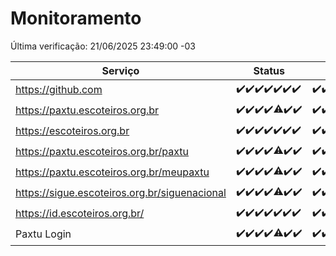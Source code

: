 # Monitoramento

Última verificação: 21/06/2025 23:49:00 -03

|Serviço|Status|Últimas 24h|
|---|---|---|
|https://github.com|<span title="2025-06-15: OK=23">✔️</span><span title="2025-06-16: OK=23">✔️</span><span title="2025-06-17: OK=23">✔️</span><span title="2025-06-18: OK=23">✔️</span><span title="2025-06-19: OK=23">✔️</span><span title="2025-06-20: OK=23">✔️</span><span title="2025-06-21: OK=2">✔️</span>|<span title="21/06/2025 00:38:00 -03 : 200">✔️</span><span title="21/06/2025 01:13:00 -03 : 200">✔️</span><span title="21/06/2025 02:09:00 -03 : 200">✔️</span><span title="21/06/2025 03:12:00 -03 : 200">✔️</span><span title="21/06/2025 04:09:00 -03 : 200">✔️</span><span title="21/06/2025 05:11:00 -03 : 200">✔️</span><span title="21/06/2025 06:08:00 -03 : 200">✔️</span><span title="21/06/2025 07:09:00 -03 : 200">✔️</span><span title="21/06/2025 08:07:00 -03 : 200">✔️</span><span title="21/06/2025 09:15:00 -03 : 200">✔️</span><span title="21/06/2025 10:19:00 -03 : 200">✔️</span><span title="21/06/2025 11:08:00 -03 : 200">✔️</span><span title="21/06/2025 12:08:00 -03 : 200">✔️</span><span title="21/06/2025 13:10:00 -03 : 200">✔️</span><span title="21/06/2025 14:07:00 -03 : 200">✔️</span><span title="21/06/2025 15:11:00 -03 : 200">✔️</span><span title="21/06/2025 16:06:00 -03 : 200">✔️</span><span title="21/06/2025 17:09:00 -03 : 200">✔️</span><span title="21/06/2025 18:07:00 -03 : 200">✔️</span><span title="21/06/2025 19:08:00 -03 : 200">✔️</span><span title="21/06/2025 20:09:00 -03 : 200">✔️</span><span title="21/06/2025 21:54:00 -03 : 200">✔️</span><span title="21/06/2025 23:49:00 -03 : 200">✔️</span>|
|https://paxtu.escoteiros.org.br|<span title="2025-06-15: OK=23">✔️</span><span title="2025-06-16: OK=23">✔️</span><span title="2025-06-17: OK=23">✔️</span><span title="2025-06-18: OK=23">✔️</span><span title="2025-06-19: OK=22, Falhas=1">⚠️</span><span title="2025-06-20: OK=23">✔️</span><span title="2025-06-21: OK=2">✔️</span>|<span title="21/06/2025 00:38:00 -03 : 200">✔️</span><span title="21/06/2025 01:13:00 -03 : 200">✔️</span><span title="21/06/2025 02:09:00 -03 : 200">✔️</span><span title="21/06/2025 03:12:00 -03 : 200">✔️</span><span title="21/06/2025 04:09:00 -03 : 200">✔️</span><span title="21/06/2025 05:11:00 -03 : 200">✔️</span><span title="21/06/2025 06:08:00 -03 : 200">✔️</span><span title="21/06/2025 07:09:00 -03 : 200">✔️</span><span title="21/06/2025 08:07:00 -03 : 200">✔️</span><span title="21/06/2025 09:15:00 -03 : 200">✔️</span><span title="21/06/2025 10:19:00 -03 : 200">✔️</span><span title="21/06/2025 11:08:00 -03 : 200">✔️</span><span title="21/06/2025 12:08:00 -03 : 200">✔️</span><span title="21/06/2025 13:10:00 -03 : 200">✔️</span><span title="21/06/2025 14:07:00 -03 : 200">✔️</span><span title="21/06/2025 15:11:00 -03 : 200">✔️</span><span title="21/06/2025 16:06:00 -03 : 200">✔️</span><span title="21/06/2025 17:09:00 -03 : 200">✔️</span><span title="21/06/2025 18:07:00 -03 : 200">✔️</span><span title="21/06/2025 19:08:00 -03 : 200">✔️</span><span title="21/06/2025 20:09:00 -03 : 200">✔️</span><span title="21/06/2025 21:54:00 -03 : 200">✔️</span><span title="21/06/2025 23:49:00 -03 : 200">✔️</span>|
|https://escoteiros.org.br|<span title="2025-06-15: OK=23">✔️</span><span title="2025-06-16: OK=23">✔️</span><span title="2025-06-17: OK=23">✔️</span><span title="2025-06-18: OK=23">✔️</span><span title="2025-06-19: OK=23">✔️</span><span title="2025-06-20: OK=23">✔️</span><span title="2025-06-21: OK=2">✔️</span>|<span title="21/06/2025 00:38:00 -03 : 200">✔️</span><span title="21/06/2025 01:13:00 -03 : 200">✔️</span><span title="21/06/2025 02:09:00 -03 : 200">✔️</span><span title="21/06/2025 03:12:00 -03 : 200">✔️</span><span title="21/06/2025 04:09:00 -03 : 200">✔️</span><span title="21/06/2025 05:11:00 -03 : 200">✔️</span><span title="21/06/2025 06:08:00 -03 : 200">✔️</span><span title="21/06/2025 07:09:00 -03 : 200">✔️</span><span title="21/06/2025 08:07:00 -03 : 200">✔️</span><span title="21/06/2025 09:15:00 -03 : 200">✔️</span><span title="21/06/2025 10:19:00 -03 : 200">✔️</span><span title="21/06/2025 11:08:00 -03 : 200">✔️</span><span title="21/06/2025 12:08:00 -03 : 200">✔️</span><span title="21/06/2025 13:10:00 -03 : 200">✔️</span><span title="21/06/2025 14:07:00 -03 : 200">✔️</span><span title="21/06/2025 15:11:00 -03 : 200">✔️</span><span title="21/06/2025 16:06:00 -03 : 200">✔️</span><span title="21/06/2025 17:09:00 -03 : 200">✔️</span><span title="21/06/2025 18:07:00 -03 : 200">✔️</span><span title="21/06/2025 19:08:00 -03 : 200">✔️</span><span title="21/06/2025 20:09:00 -03 : 200">✔️</span><span title="21/06/2025 21:54:00 -03 : 200">✔️</span><span title="21/06/2025 23:49:00 -03 : 200">✔️</span>|
|https://paxtu.escoteiros.org.br/paxtu|<span title="2025-06-15: OK=23">✔️</span><span title="2025-06-16: OK=23">✔️</span><span title="2025-06-17: OK=23">✔️</span><span title="2025-06-18: OK=23">✔️</span><span title="2025-06-19: OK=22, Falhas=1">⚠️</span><span title="2025-06-20: OK=23">✔️</span><span title="2025-06-21: OK=2">✔️</span>|<span title="21/06/2025 00:38:00 -03 : 200">✔️</span><span title="21/06/2025 01:13:00 -03 : 200">✔️</span><span title="21/06/2025 02:09:00 -03 : 200">✔️</span><span title="21/06/2025 03:12:00 -03 : 200">✔️</span><span title="21/06/2025 04:09:00 -03 : 200">✔️</span><span title="21/06/2025 05:11:00 -03 : 200">✔️</span><span title="21/06/2025 06:08:00 -03 : 200">✔️</span><span title="21/06/2025 07:09:00 -03 : 200">✔️</span><span title="21/06/2025 08:07:00 -03 : 200">✔️</span><span title="21/06/2025 09:15:00 -03 : 200">✔️</span><span title="21/06/2025 10:19:00 -03 : 200">✔️</span><span title="21/06/2025 11:08:00 -03 : 200">✔️</span><span title="21/06/2025 12:08:00 -03 : 200">✔️</span><span title="21/06/2025 13:10:00 -03 : 200">✔️</span><span title="21/06/2025 14:07:00 -03 : 200">✔️</span><span title="21/06/2025 15:11:00 -03 : 200">✔️</span><span title="21/06/2025 16:06:00 -03 : 200">✔️</span><span title="21/06/2025 17:09:00 -03 : 200">✔️</span><span title="21/06/2025 18:07:00 -03 : 200">✔️</span><span title="21/06/2025 19:08:00 -03 : 200">✔️</span><span title="21/06/2025 20:09:00 -03 : 200">✔️</span><span title="21/06/2025 21:54:00 -03 : 200">✔️</span><span title="21/06/2025 23:49:00 -03 : 200">✔️</span>|
|https://paxtu.escoteiros.org.br/meupaxtu|<span title="2025-06-15: OK=23">✔️</span><span title="2025-06-16: OK=23">✔️</span><span title="2025-06-17: OK=23">✔️</span><span title="2025-06-18: OK=23">✔️</span><span title="2025-06-19: OK=22, Falhas=1">⚠️</span><span title="2025-06-20: OK=23">✔️</span><span title="2025-06-21: OK=2">✔️</span>|<span title="21/06/2025 00:38:00 -03 : 200">✔️</span><span title="21/06/2025 01:13:00 -03 : 200">✔️</span><span title="21/06/2025 02:09:00 -03 : 200">✔️</span><span title="21/06/2025 03:12:00 -03 : 200">✔️</span><span title="21/06/2025 04:09:00 -03 : 200">✔️</span><span title="21/06/2025 05:11:00 -03 : 200">✔️</span><span title="21/06/2025 06:08:00 -03 : 200">✔️</span><span title="21/06/2025 07:09:00 -03 : 200">✔️</span><span title="21/06/2025 08:07:00 -03 : 200">✔️</span><span title="21/06/2025 09:15:00 -03 : 200">✔️</span><span title="21/06/2025 10:19:00 -03 : 200">✔️</span><span title="21/06/2025 11:08:00 -03 : 200">✔️</span><span title="21/06/2025 12:08:00 -03 : 200">✔️</span><span title="21/06/2025 13:10:00 -03 : 200">✔️</span><span title="21/06/2025 14:07:00 -03 : 200">✔️</span><span title="21/06/2025 15:11:00 -03 : 200">✔️</span><span title="21/06/2025 16:06:00 -03 : 200">✔️</span><span title="21/06/2025 17:09:00 -03 : 200">✔️</span><span title="21/06/2025 18:07:00 -03 : 200">✔️</span><span title="21/06/2025 19:08:00 -03 : 200">✔️</span><span title="21/06/2025 20:09:00 -03 : 200">✔️</span><span title="21/06/2025 21:54:00 -03 : 200">✔️</span><span title="21/06/2025 23:49:00 -03 : 200">✔️</span>|
|https://sigue.escoteiros.org.br/siguenacional|<span title="2025-06-15: OK=23">✔️</span><span title="2025-06-16: OK=23">✔️</span><span title="2025-06-17: OK=23">✔️</span><span title="2025-06-18: OK=23">✔️</span><span title="2025-06-19: OK=22, Falhas=1">⚠️</span><span title="2025-06-20: OK=23">✔️</span><span title="2025-06-21: OK=2">✔️</span>|<span title="21/06/2025 00:38:00 -03 : 200">✔️</span><span title="21/06/2025 01:13:00 -03 : 200">✔️</span><span title="21/06/2025 02:09:00 -03 : 200">✔️</span><span title="21/06/2025 03:12:00 -03 : 200">✔️</span><span title="21/06/2025 04:09:00 -03 : 200">✔️</span><span title="21/06/2025 05:11:00 -03 : 200">✔️</span><span title="21/06/2025 06:09:00 -03 : 200">✔️</span><span title="21/06/2025 07:09:00 -03 : 200">✔️</span><span title="21/06/2025 08:07:00 -03 : 200">✔️</span><span title="21/06/2025 09:15:00 -03 : 200">✔️</span><span title="21/06/2025 10:19:00 -03 : 200">✔️</span><span title="21/06/2025 11:08:00 -03 : 200">✔️</span><span title="21/06/2025 12:08:00 -03 : 200">✔️</span><span title="21/06/2025 13:10:00 -03 : 200">✔️</span><span title="21/06/2025 14:07:00 -03 : 200">✔️</span><span title="21/06/2025 15:11:00 -03 : 200">✔️</span><span title="21/06/2025 16:06:00 -03 : 200">✔️</span><span title="21/06/2025 17:09:00 -03 : 200">✔️</span><span title="21/06/2025 18:07:00 -03 : 200">✔️</span><span title="21/06/2025 19:08:00 -03 : 200">✔️</span><span title="21/06/2025 20:09:00 -03 : 200">✔️</span><span title="21/06/2025 21:54:00 -03 : 200">✔️</span><span title="21/06/2025 23:49:00 -03 : 200">✔️</span>|
|https://id.escoteiros.org.br/|<span title="2025-06-15: OK=23">✔️</span><span title="2025-06-16: OK=23">✔️</span><span title="2025-06-17: OK=23">✔️</span><span title="2025-06-18: OK=23">✔️</span><span title="2025-06-19: OK=23">✔️</span><span title="2025-06-20: OK=23">✔️</span><span title="2025-06-21: OK=2">✔️</span>|<span title="21/06/2025 00:38:00 -03 : 200">✔️</span><span title="21/06/2025 01:13:00 -03 : 200">✔️</span><span title="21/06/2025 02:09:00 -03 : 200">✔️</span><span title="21/06/2025 03:12:00 -03 : 200">✔️</span><span title="21/06/2025 04:09:00 -03 : 200">✔️</span><span title="21/06/2025 05:11:00 -03 : 200">✔️</span><span title="21/06/2025 06:09:00 -03 : 200">✔️</span><span title="21/06/2025 07:09:00 -03 : 200">✔️</span><span title="21/06/2025 08:07:00 -03 : 200">✔️</span><span title="21/06/2025 09:15:00 -03 : 200">✔️</span><span title="21/06/2025 10:19:00 -03 : 200">✔️</span><span title="21/06/2025 11:08:00 -03 : 200">✔️</span><span title="21/06/2025 12:08:00 -03 : 200">✔️</span><span title="21/06/2025 13:10:00 -03 : 200">✔️</span><span title="21/06/2025 14:07:00 -03 : 200">✔️</span><span title="21/06/2025 15:11:00 -03 : 200">✔️</span><span title="21/06/2025 16:06:00 -03 : 200">✔️</span><span title="21/06/2025 17:09:00 -03 : 200">✔️</span><span title="21/06/2025 18:07:00 -03 : 200">✔️</span><span title="21/06/2025 19:08:00 -03 : 200">✔️</span><span title="21/06/2025 20:09:00 -03 : 200">✔️</span><span title="21/06/2025 21:54:00 -03 : 200">✔️</span><span title="21/06/2025 23:49:00 -03 : 200">✔️</span>|
|Paxtu Login|<span title="2025-06-15: OK=23">✔️</span><span title="2025-06-16: OK=23">✔️</span><span title="2025-06-17: OK=23">✔️</span><span title="2025-06-18: OK=23">✔️</span><span title="2025-06-19: OK=22, Falhas=1">⚠️</span><span title="2025-06-20: OK=23">✔️</span><span title="2025-06-21: OK=2">✔️</span>|<span title="21/06/2025 00:38:00 -03 : 200">✔️</span><span title="21/06/2025 01:13:00 -03 : 200">✔️</span><span title="21/06/2025 02:09:00 -03 : 200">✔️</span><span title="21/06/2025 03:13:00 -03 : 200">✔️</span><span title="21/06/2025 04:09:00 -03 : 200">✔️</span><span title="21/06/2025 05:11:00 -03 : 200">✔️</span><span title="21/06/2025 06:09:00 -03 : 200">✔️</span><span title="21/06/2025 07:09:00 -03 : 200">✔️</span><span title="21/06/2025 08:07:00 -03 : 200">✔️</span><span title="21/06/2025 09:15:00 -03 : 200">✔️</span><span title="21/06/2025 10:19:00 -03 : 200">✔️</span><span title="21/06/2025 11:08:00 -03 : 200">✔️</span><span title="21/06/2025 12:08:00 -03 : 200">✔️</span><span title="21/06/2025 13:10:00 -03 : 200">✔️</span><span title="21/06/2025 14:07:00 -03 : 200">✔️</span><span title="21/06/2025 15:11:00 -03 : 200">✔️</span><span title="21/06/2025 16:06:00 -03 : 200">✔️</span><span title="21/06/2025 17:09:00 -03 : 200">✔️</span><span title="21/06/2025 18:07:00 -03 : 200">✔️</span><span title="21/06/2025 19:08:00 -03 : 200">✔️</span><span title="21/06/2025 20:09:00 -03 : 200">✔️</span><span title="21/06/2025 21:54:00 -03 : 200">✔️</span><span title="21/06/2025 23:49:00 -03 : 200">✔️</span>|
